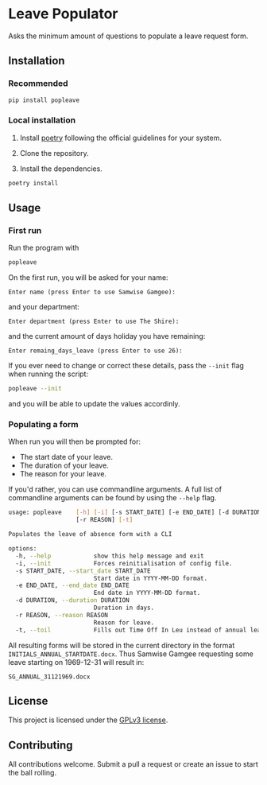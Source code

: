 # Leave Populator

Asks the minimum amount of questions to populate a leave request form.

## Installation

### Recommended

```sh
pip install popleave
```

### Local installation

1. Install [poetry](https://python-poetry.org/docs/#installation) following the official guidelines for your system.

2. Clone the repository.

3. Install the dependencies.

```sh
poetry install
```

## Usage

### First run

Run the program with

```sh
popleave
```

On the first run, you will be asked for your name:

```
Enter name (press Enter to use Samwise Gamgee): 
```

and your department:

```
Enter department (press Enter to use The Shire):
```

and the current amount of days holiday you have remaining:

```
Enter remaing_days_leave (press Enter to use 26):
```

If you ever need to change or correct these details, pass the `--init` flag when running the script:

```sh
popleave --init
```
and you will be able to update the values accordinly.

### Populating a form

When run you will then be prompted for:

- The start date of your leave.
- The duration of your leave.
- The reason for your leave.

If you'd rather, you can use commandline arguments.
A full list of commandline arguments can be found by using the `--help` flag.

```sh
usage: popleave    [-h] [-i] [-s START_DATE] [-e END_DATE] [-d DURATION]
                   [-r REASON] [-t]

Populates the leave of absence form with a CLI

options:
  -h, --help            show this help message and exit
  -i, --init            Forces reinitialisation of config file.
  -s START_DATE, --start_date START_DATE
                        Start date in YYYY-MM-DD format.
  -e END_DATE, --end_date END_DATE
                        End date in YYYY-MM-DD format.
  -d DURATION, --duration DURATION
                        Duration in days.
  -r REASON, --reason REASON
                        Reason for leave.
  -t, --toil            Fills out Time Off In Leu instead of annual leave.
```

All resulting forms will be stored in the current directory in the format `INITIALS_ANNUAL_STARTDATE.docx`.
Thus Samwise Gamgee requesting some leave starting on 1969-12-31 will result in:
```
SG_ANNUAL_31121969.docx
```

## License

This project is licensed under the [GPLv3 license](LICENSE).

## Contributing

All contributions welcome. Submit a pull a request or create an issue to start the ball rolling.
